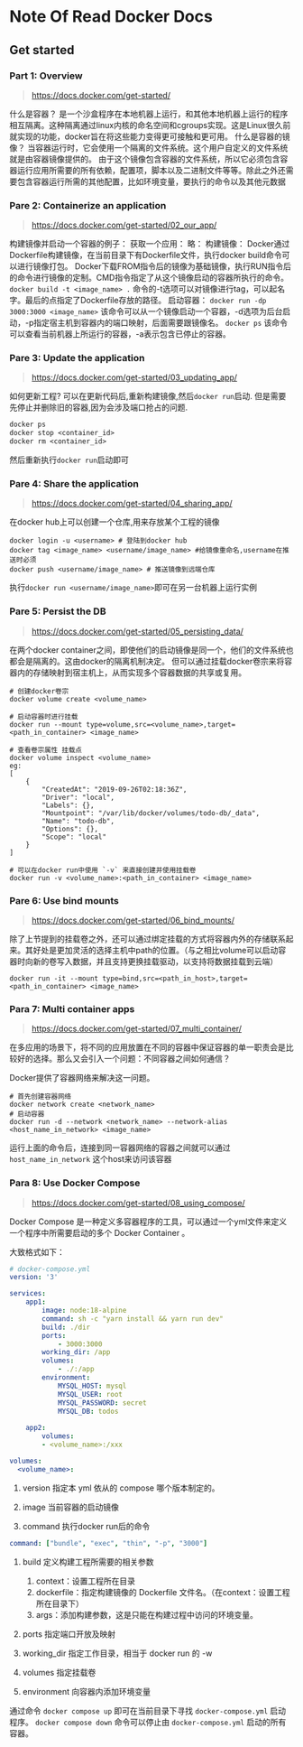 # Note Of Read Docker Docs

## Get started

### Part 1: Overview

> https://docs.docker.com/get-started/

什么是容器？
	是一个沙盒程序在本地机器上运行，和其他本地机器上运行的程序相互隔离。这种隔离通过linux内核的命名空间和cgroups实现。这是Linux很久前就实现的功能，docker旨在将这些能力变得更可接触和更可用。
什么是容器的镜像？
	当容器运行时，它会使用一个隔离的文件系统。这个用户自定义的文件系统就是由容器镜像提供的。
	由于这个镜像包含容器的文件系统，所以它必须包含容器运行应用所需要的所有依赖，配置项，脚本以及二进制文件等等。除此之外还需要包含容器运行所需的其他配置，比如环境变量，要执行的命令以及其他元数据

### Pare 2: Containerize an application

> https://docs.docker.com/get-started/02_our_app/

构建镜像并启动一个容器的例子：
获取一个应用：
	略：
构建镜像：
	Docker通过Dockerfile构建镜像，在当前目录下有Dockerfile文件，执行docker build命令可以进行镜像打包。
	Docker下载FROM指令后的镜像为基础镜像，执行RUN指令后的命令进行镜像的定制。CMD指令指定了从这个镜像启动的容器所执行的命令。
	`docker build -t <image_name> .` 命令的-t选项可以对镜像进行tag，可以起名字。最后的点指定了Dockerfile存放的路径。
启动容器：
	`docker run -dp 3000:3000 <image_name>` 该命令可以从一个镜像启动一个容器，-d选项为后台启动，-p指定宿主机到容器内的端口映射，后面需要跟镜像名。
	`docker ps` 该命令可以查看当前机器上所运行的容器，-a表示包含已停止的容器。

### Pare 3: Update the application

> https://docs.docker.com/get-started/03_updating_app/

如何更新工程?
可以在更新代码后,重新构建镜像,然后`docker run`启动.
但是需要先停止并删除旧的容器,因为会涉及端口抢占的问题.

```dockerfile
docker ps
docker stop <container_id>
docker rm <container_id>
```

然后重新执行`docker run`启动即可

### Pare 4: Share the application

> https://docs.docker.com/get-started/04_sharing_app/

在docker hub上可以创建一个仓库,用来存放某个工程的镜像

```shell
docker login -u <username> # 登陆到docker hub
docker tag <image_name> <username/image_name> #给镜像重命名,username在推送时必须
docker push <username/image_name> # 推送镜像到远端仓库
```

执行`docker run <username/image_name>`即可在另一台机器上运行实例

### Pare 5: Persist the DB

> https://docs.docker.com/get-started/05_persisting_data/

在两个docker container之间，即使他们的启动镜像是同一个，他们的文件系统也都会是隔离的。这由docker的隔离机制决定。
但可以通过挂载docker卷宗来将容器内的存储映射到宿主机上，从而实现多个容器数据的共享或复用。

```shell
# 创建docker卷宗
docker volume create <volume_name>

# 启动容器时进行挂载
docker run --mount type=volume,src=<volume_name>,target=<path_in_container> <image_name>

# 查看卷宗属性 挂载点
docker volume inspect <volume_name>
eg:
[
    {
        "CreatedAt": "2019-09-26T02:18:36Z",
        "Driver": "local",
        "Labels": {},
        "Mountpoint": "/var/lib/docker/volumes/todo-db/_data",
        "Name": "todo-db",
        "Options": {},
        "Scope": "local"
    }
]

# 可以在docker run中使用 `-v` 来直接创建并使用挂载卷
docker run -v <volume_name>:<path_in_container> <image_name>
```

### Pare 6: Use bind mounts

> https://docs.docker.com/get-started/06_bind_mounts/

除了上节提到的挂载卷之外，还可以通过绑定挂载的方式将容器内外的存储联系起来。其好处是更加灵活的选择主机中path的位置。（与之相比volume可以启动容器时向新的卷写入数据，并且支持更换挂载驱动，以支持将数据挂载到云端）

```shell
docker run -it --mount type=bind,src=<path_in_host>,target=<path_in_container> <image_name> 
```

### Para 7: Multi container apps

> https://docs.docker.com/get-started/07_multi_container/

在多应用的场景下，将不同的应用放置在不同的容器中保证容器的单一职责会是比较好的选择。那么又会引入一个问题：不同容器之间如何通信？

Docker提供了容器网络来解决这一问题。

```shell
# 首先创建容器网络
docker network create <network_name>
# 启动容器
docker run -d --network <network_name> --network-alias <host_name_in_network> <image_name>
```

运行上面的命令后，连接到同一容器网络的容器之间就可以通过 `host_name_in_network` 这个host来访问该容器

### Para 8: Use Docker Compose

> https://docs.docker.com/get-started/08_using_compose/

Docker Compose 是一种定义多容器程序的工具，可以通过一个yml文件来定义一个程序中所需要启动的多个 Docker Container 。

大致格式如下：

```yml
# docker-compose.yml
version: '3'

services:
    app1:
        image: node:18-alpine
        command: sh -c "yarn install && yarn run dev"
        build: ./dir
        ports:
            - 3000:3000
        working_dir: /app
        volumes:
            - ./:/app
        environment:
            MYSQL_HOST: mysql
            MYSQL_USER: root
            MYSQL_PASSWORD: secret
            MYSQL_DB: todos
    
    app2:
        volumes:
        - <volume_name>:/xxx

volumes:
  <volume_name>:
```

1. version
指定本 yml 依从的 compose 哪个版本制定的。

1. image
当前容器的启动镜像

1. command
执行docker run后的命令
```yml
command: ["bundle", "exec", "thin", "-p", "3000"]
```
1. build
定义构建工程所需要的相关参数
    1. context：设置工程所在目录
    1. dockerfile：指定构建镜像的 Dockerfile 文件名。（在context：设置工程所在目录下）
    1. args：添加构建参数，这是只能在构建过程中访问的环境变量。

1. ports
指定端口开放及映射

1. working_dir
指定工作目录，相当于 docker run 的 -w

1. volumes
指定挂载卷

1. environment
向容器内添加环境变量

通过命令 `docker compose up` 即可在当前目录下寻找 `docker-compose.yml` 启动程序。
`docker compose down` 命令可以停止由 `docker-compose.yml` 启动的所有容器。
